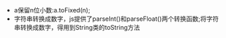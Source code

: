 * a保留n位小数:a.toFixed(n);
* 字符串转换成数字，js提供了parseInt()和parseFloat()两个转换函数;将字符串转换成数字，得用到String类的toString方法
